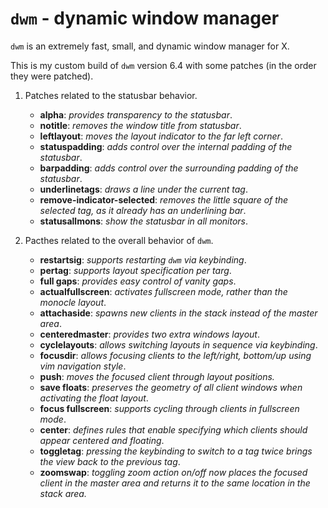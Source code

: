 # `dwm` - dynamic window manager

`dwm` is an extremely fast, small, and dynamic window manager for X.

This is my custom build of `dwm` version 6.4 with some patches (in the order they were patched).

1. Patches related to the statusbar behavior.
    - **alpha**: _provides transparency to the statusbar_.
    - **notitle**: _removes the window title from statusbar_.
    - **leftlayout**: _moves the layout indicator to the far left corner_.
    - **statuspadding**: _adds control over the internal padding of the statusbar_.
    - **barpadding**: _adds control over the surrounding padding of the statusbar_.
    - **underlinetags**: _draws a line under the current tag_.
    - **remove-indicator-selected**: _removes the little square of the selected tag, as it already has an underlining bar_.
    - **statusallmons**: _show the statusbar in all monitors_.


2. Pacthes related to the overall behavior of `dwm`.
    - **restartsig**: _supports restarting `dwm` via keybinding_.
    - **pertag**: _supports layout specification per targ_.
    - **full gaps**: _provides easy control of vanity gaps_.
    - **actualfullscreen**: _activates fullscreen mode, rather than the monocle layout_.
    - **attachaside**: _spawns new clients in the stack instead of the master area_.
    - **centeredmaster**: _provides two extra windows layout_.
    - **cyclelayouts**: _allows switching layouts in sequence via keybinding_.
    - **focusdir**: _allows focusing clients to the left/right, bottom/up using vim navigation style_.
    - **push**: _moves the focused client through layout positions._
    - **save floats**: _preserves the geometry of all client windows when activating the float layout_.
    - **focus fullscreen**: _supports cycling through clients in fullscreen mode_.
    - **center**: _defines rules that enable specifying which clients should appear centered and floating_.
    - **toggletag**: _pressing the keybinding to switch to a tag twice brings the view back to the previous tag_.
    - **zoomswap**: _toggling zoom action on/off now places the focused client in the master area and returns it to the same location in the stack area._ 
